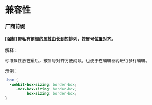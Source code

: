 # 兼容性

### 厂商前缀

#### [强制] 带私有前缀的属性由长到短排列，按冒号位置对齐。

解释：

标准属性放在最后，按冒号对齐方便阅读，也便于在编辑器内进行多行编辑。

示例：

```css
.box {
  -webkit-box-sizing: border-box;
     -moz-box-sizing: border-box;
          box-sizing: border-box;
}
```

